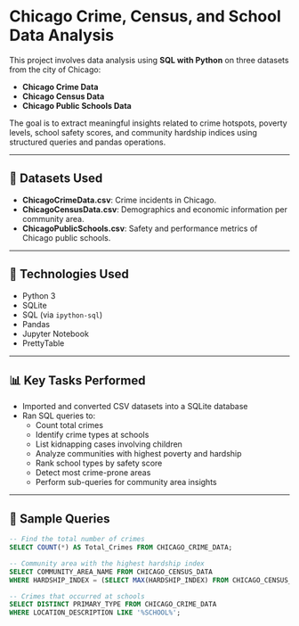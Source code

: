 # Chicago Crime, Census, and School Data Analysis

This project involves data analysis using **SQL with Python** on three datasets from the city of Chicago:

- **Chicago Crime Data**
- **Chicago Census Data**
- **Chicago Public Schools Data**

The goal is to extract meaningful insights related to crime hotspots, poverty levels, school safety scores, and community hardship indices using structured queries and pandas operations.

---

## 📂 Datasets Used

- **ChicagoCrimeData.csv**: Crime incidents in Chicago.
- **ChicagoCensusData.csv**: Demographics and economic information per community area.
- **ChicagoPublicSchools.csv**: Safety and performance metrics of Chicago public schools.

---

## 🚀 Technologies Used

- Python 3
- SQLite
- SQL (via `ipython-sql`)
- Pandas
- Jupyter Notebook
- PrettyTable

---

## 📊 Key Tasks Performed

- Imported and converted CSV datasets into a SQLite database
- Ran SQL queries to:
  - Count total crimes
  - Identify crime types at schools
  - List kidnapping cases involving children
  - Analyze communities with highest poverty and hardship
  - Rank school types by safety score
  - Detect most crime-prone areas
  - Perform sub-queries for community area insights

---

## 📌 Sample Queries

```sql
-- Find the total number of crimes
SELECT COUNT(*) AS Total_Crimes FROM CHICAGO_CRIME_DATA;

-- Community area with the highest hardship index
SELECT COMMUNITY_AREA_NAME FROM CHICAGO_CENSUS_DATA
WHERE HARDSHIP_INDEX = (SELECT MAX(HARDSHIP_INDEX) FROM CHICAGO_CENSUS_DATA);

-- Crimes that occurred at schools
SELECT DISTINCT PRIMARY_TYPE FROM CHICAGO_CRIME_DATA
WHERE LOCATION_DESCRIPTION LIKE '%SCHOOL%';
